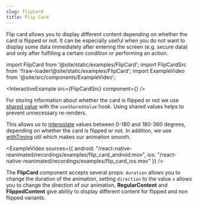 ```yaml
---
slug: flipCard
title: Flip Card
---
```


Flip card allows you to display different content depending on whether the card is flipped or not. It can be especially useful when you do not want to display some data immediately after entering the screen (e.g. secure data) and only after fulfilling a certain condition or performing an action.

import FlipCard from '@site/static/examples/FlipCard';
import FlipCardSrc from '!!raw-loader!@site/static/examples/FlipCard';
import ExampleVideo from '@site/src/components/ExampleVideo';

<InteractiveExample src={FlipCardSrc} component={<FlipCard />} />

For storing information about whether the card is flipped or not we use [shared value](/docs/fundamentals/glossary#shared-value) with the `useSharedValue` hook. Using shared values helps to prevent unnecessary re-renders.

<CollapsibleCode src={FlipCardSrc} showLines={[111,111]} />

This allows us to [interpolate](/docs/utilities/interpolate) values between 0-180 and 180-360 degrees, depending on whether the card is flipped or not. In addition, we use [withTiming](/docs/animations/withTiming) util which makes our animation smooth.

<CollapsibleCode src={FlipCardSrc} showLines={[56,58]} />

<ExampleVideo 
    sources={{ 
        android: "/react-native-reanimated/recordings/examples/flip_card_android.mov",
        ios: "/react-native-reanimated/recordings/examples/flip_card_ios.mov"
    }}
/>

The **FlipCard** component accepts several props: `duration` allows you to change the duration of the animation, setting `direction` to the value `x` allows you to change the direction of our animation, **RegularContent** and **FlippedContent** give ability to display different content for flipped and non flipped variants.

<CollapsibleCode src={FlipCardSrc} showLines={[45,96]} />

